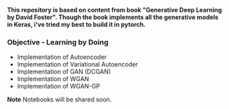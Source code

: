 **This repository is based on content from book "Generative Deep Learning by David Foster". Though the book implements all the generative 
models in Keras, i've tried my best to build it in pytorch.**

### **Objective - Learning by Doing**

* Implementation of Autoencoder
* Implementation of Variational Autoencoder
* Implementation of GAN (DCGAN)
* Implementation of WGAN
* Implementation of WGAN-GP

**Note** Notebooks will be shared soon.
